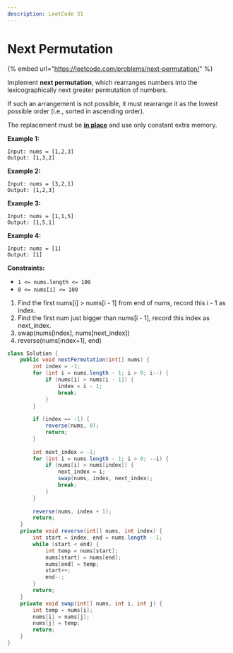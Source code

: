 ```yaml
---
description: LeetCode 31
---
```


# Next Permutation

{% embed url="https://leetcode.com/problems/next-permutation/" %}

Implement **next permutation**, which rearranges numbers into the lexicographically next greater permutation of numbers.

If such an arrangement is not possible, it must rearrange it as the lowest possible order (i.e., sorted in ascending order).

The replacement must be [**in place**](http://en.wikipedia.org/wiki/In-place\_algorithm) and use only constant extra memory.

**Example 1:**

```
Input: nums = [1,2,3]
Output: [1,3,2]
```

**Example 2:**

```
Input: nums = [3,2,1]
Output: [1,2,3]
```

**Example 3:**

```
Input: nums = [1,1,5]
Output: [1,5,1]
```

**Example 4:**

```
Input: nums = [1]
Output: [1]
```

**Constraints:**

* `1 <= nums.length <= 100`
* `0 <= nums[i] <= 100`

1. Find the first nums\[i] > nums\[i - 1] from end of nums, record this i - 1 as index.
2. Find the first num just bigger than nums\[i - 1], record this index as next\_index.
3. swap(nums\[index], nums\[next\_index])
4. reverse(nums\[index+1], end)

```java
class Solution {
    public void nextPermutation(int[] nums) {
        int index = -1;
        for (int i = nums.length - 1; i > 0; i--) {
            if (nums[i] > nums[i - 1]) {
                index = i - 1;
                break;
            }
        }
        
        if (index == -1) {
            reverse(nums, 0);
            return;
        }
        
        int next_index = -1;
        for (int i = nums.length - 1; i > 0; --i) {
            if (nums[i] > nums[index]) {
                next_index = i;
                swap(nums, index, next_index);
                break;
            }
        }
        
        reverse(nums, index + 1);
        return;
    }
    private void reverse(int[] nums, int index) {
        int start = index, end = nums.length - 1;
        while (start < end) {
            int temp = nums[start];
            nums[start] = nums[end];
            nums[end] = temp;
            start++;
            end--;
        }
        return;
    }
    private void swap(int[] nums, int i, int j) {
        int temp = nums[i];
        nums[i] = nums[j];
        nums[j] = temp;
        return;
    }
}
```
